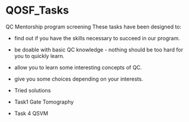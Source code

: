 # QOSF_Tasks
QC Mentorship program screening 
These tasks have been designed to:
- find out if you have the skills necessary to succeed in our program.
- be doable with basic QC knowledge - nothing should be too hard for you to quickly learn.
- allow you to learn some interesting concepts of QC.
- give you some choices depending on your interests.

- Tried solutions
- Task1 Gate Tomography
- Task 4 QSVM

